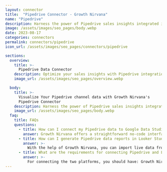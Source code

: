 ```yaml
---
layout: connector
title:  "Pipedrive Connector - Growth Nirvana"
name: "Pipedrive"
description: Harness the power of Pipedrive sales insights integrated into Looker Studio for strategic sales decisions.
image: /assets/images/seo_pages/body.webp
date: 2023-08-17
categories: connectors
permalink: connectors/pipedrive
icon_url: /assets/images/seo_pages/connectors/pipedrive

sections:
  overview:
    title: >-
      Pipedrive Data Connector
    description: Optimize your sales insights with Pipedrive integration. Seamlessly merge sales data from Pipedrive with Looker Studio's analytical capabilities, unlocking insights that drive sales strategies, pipeline management, and operational excellence.
    image_url: /assets/images/seo_pages/overview.webp

  body:
    title: >-
      Visualize Your Pipedrive channel data with Growth Nirvana's
      Pipedrive Connector
    description: Harness the power of Pipedrive sales insights integrated into Looker Studio for strategic sales decisions.
    image_url: /assets/images/seo_pages/body.webp
  faq:
    title: FAQs
    questions:
      - title: How can I connect my Pipedrive data to Google Data Studio/Looker Studio?
        answer: Growth Nirvana offers a straightforward no-code interface to connect to Pipedrive data sources.
      - title: How can I generate Pipedrive data reports in Looker Studio?
        answer: >-
          With the help of Growth Nirvana, you can import live data from Pipedrive into Looker Studio. These data can be viewed in charts, tables, and dashboards to generate branded reports that can be shared instantly.
      - title: What are the requirements for connecting Pipedrive and Looker Studio?
        answer: >-
          For connecting the two platforms, you should have: Growth Nirvana Account and Pipedrive Ads Account
---
```


